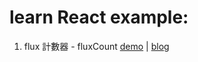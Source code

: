 # learn React example:

1. flux 計數器 - fluxCount [demo](https://hungjie19.github.io/learnReact/fluxCount/) | [blog](https://hungjie19.github.io/hexoblog/2016/06/14/react_flux/)